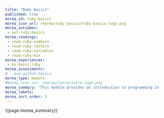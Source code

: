 ```yaml
---
title: "Ruby Basics"
published: true
morea_id: ruby-basics
morea_icon_url: /morea/ruby_basics/ruby-basics-logo.png
morea_outcomes:
 - out-ruby-basics
morea_readings:
 - read-ruby-numbers
 - read-ruby-letters
 - read-ruby-variables
 - read-ruby-mix
morea_experiences:
 - ex-basic-ruby
morea_assessments:
# - asm-github-basics
morea_type: module
#morea_icon_url: /morea/intro/intro-logo.png
morea_summary: "This module provides an introduction to programming in Ruby."
morea_labels:
morea_sort_order: 2
---
```


{{page.morea_summary}}
